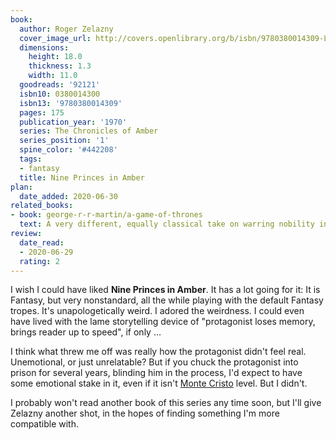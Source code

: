 ```yaml
---
book:
  author: Roger Zelazny
  cover_image_url: http://covers.openlibrary.org/b/isbn/9780380014309-L.jpg
  dimensions:
    height: 18.0
    thickness: 1.3
    width: 11.0
  goodreads: '92121'
  isbn10: 0380014300
  isbn13: '9780380014309'
  pages: 175
  publication_year: '1970'
  series: The Chronicles of Amber
  series_position: '1'
  spine_color: '#442208'
  tags:
  - fantasy
  title: Nine Princes in Amber
plan:
  date_added: 2020-06-30
related_books:
- book: george-r-r-martin/a-game-of-thrones
  text: A very different, equally classical take on warring nobility in a fantasy setting.
review:
  date_read:
  - 2020-06-29
  rating: 2
---
```


I wish I could have liked **Nine Princes in Amber**. It has a lot going for it: It is Fantasy, but very nonstandard, all
the while playing with the default Fantasy tropes.
It's unapologetically weird. I adored the weirdness. I could even have lived with the lame storytelling device of
"protagonist loses memory, brings reader up to speed", if only …

I think what threw me off was really how the protagonist didn't feel real. Unemotional, or just unrelatable?
But if you chuck the protagonist into prison for several years, blinding him in the process, I'd expect to have some
emotional stake in it, even if it isn't [Monte Cristo](https://books.rixx.de/reviews/2003/the-count-of-monte-cristo/)
level. But I didn't.

I probably won't read another book of this series any time soon, but I'll give Zelazny another shot, in the hopes of
finding something I'm more compatible with.
